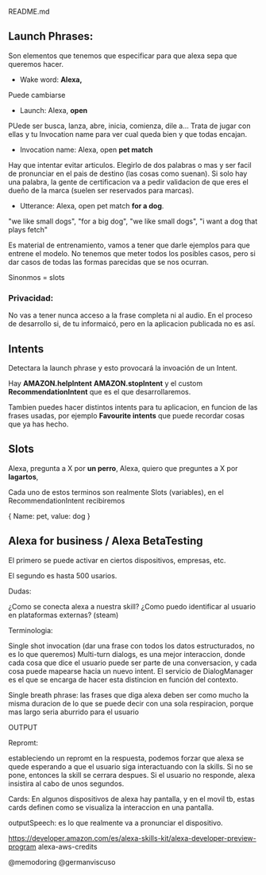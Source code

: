 README.md

## Launch Phrases:

Son elementos que tenemos que especificar para que alexa sepa que queremos hacer.

* Wake word: __Alexa,__

Puede cambiarse

* Launch: Alexa, __open__

PUede ser busca, lanza, abre, inicia, comienza, dile a...
Trata de jugar con ellas y tu Invocation name para ver cual queda bien y que todas encajan.

* Invocation name: Alexa, open __pet match__

Hay que intentar evitar articulos. Elegirlo de dos palabras o mas y ser facil de pronunciar en el pais de destino (las cosas como suenan). Si solo hay una palabra, la gente de certificacion va a pedir validacion de que eres el dueño de la marca (suelen ser reservados para marcas).

* Utterance: Alexa, open pet match __for a dog__.

"we like small dogs", "for a big dog", "we like small dogs", "i want a dog that plays fetch"

Es material de entrenamiento, vamos a tener que darle ejemplos para que entrene el modelo. No tenemos que meter todos los posibles casos, pero si dar casos de todas las formas parecidas que se nos ocurran.


Sinonmos = slots

### Privacidad:

No vas a tener nunca acceso a la frase completa ni al audio. En el proceso de desarrollo si, de tu informaicó, pero en la aplicacion publicada no es así.

## Intents

Detectara la launch phrase y esto provocará la invoación de un  Intent. 

Hay __AMAZON.helpIntent__ __AMAZON.stopIntent__ y el custom __RecommendationIntent__ que es el que desarrollaremos.

Tambien puedes hacer distintos intents para tu aplicacion, en funcion de las frases usadas, por ejemplo __Favourite intents__ que puede recordar cosas que ya has hecho.


## Slots

Alexa, pregunta a X por __un perro__,
Alexa, quiero que preguntes a X por __lagartos__,

Cada uno de estos terminos son realmente Slots (variables), en el RecommendationIntent recibiremos 

{ Name: pet, value: dog }

## Alexa for business / Alexa BetaTesting

El primero se puede activar en ciertos dispositivos, empresas, etc.

El segundo es hasta 500 usarios.


Dudas:

¿Como se conecta alexa a nuestra skill?
¿Como puedo identificar al usuario en plataformas externas? (steam)

Terminologia:

Single shot invocation (dar una frase con todos los datos estructurados, no es lo que queremos)
Multi-turn dialogs, es una mejor interaccion, donde cada cosa que dice el usuario puede ser parte de una conversacion, y cada cosa puede mapearse hacia un nuevo intent. El servicio de DialogManager es el que se encarga de hacer esta distincion en función del contexto.


Single breath phrase: las frases que diga alexa deben ser como mucho la misma duracion de lo que se puede decir con una sola respiracion, porque mas largo seria aburrido para el usuario



OUTPUT

Repromt:

estableciendo un repromt en la respuesta, podemos forzar que alexa se quede esperando a que el usuario siga interactuando con la skills. Si no se pone, entonces la skill se cerrara despues. Si el usuario no responde, alexa insistira al cabo de unos segundos.

Cards: 
En algunos dispositivos de alexa hay pantalla, y en el movil tb, estas cards definen como se visualiza la interaccion en una pantalla.

outputSpeech: 
es lo que realmente va a pronunciar el dispositivo.


https://developer.amazon.com/es/alexa-skills-kit/alexa-developer-preview-program
alexa-aws-credits

@memodoring
@germanviscuso